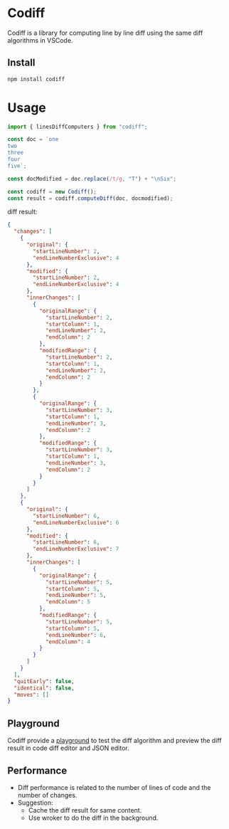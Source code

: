 # Codiff

Codiff is a library for computing line by line diff using the same diff algorithms in VSCode.

## Install

```sh
npm install codiff
```

# Usage

```typescript
import { linesDiffComputers } from "codiff";

const doc = `one
two
three
four
five`;

const docModified = doc.replace(/t/g, "T") + "\nSix";

const codiff = new Codiff();
const result = codiff.computeDiff(doc, docmodified);
```

diff result:

```json
{
  "changes": [
    {
      "original": {
        "startLineNumber": 2,
        "endLineNumberExclusive": 4
      },
      "modified": {
        "startLineNumber": 2,
        "endLineNumberExclusive": 4
      },
      "innerChanges": [
        {
          "originalRange": {
            "startLineNumber": 2,
            "startColumn": 1,
            "endLineNumber": 2,
            "endColumn": 2
          },
          "modifiedRange": {
            "startLineNumber": 2,
            "startColumn": 1,
            "endLineNumber": 2,
            "endColumn": 2
          }
        },
        {
          "originalRange": {
            "startLineNumber": 3,
            "startColumn": 1,
            "endLineNumber": 3,
            "endColumn": 2
          },
          "modifiedRange": {
            "startLineNumber": 3,
            "startColumn": 1,
            "endLineNumber": 3,
            "endColumn": 2
          }
        }
      ]
    },
    {
      "original": {
        "startLineNumber": 6,
        "endLineNumberExclusive": 6
      },
      "modified": {
        "startLineNumber": 6,
        "endLineNumberExclusive": 7
      },
      "innerChanges": [
        {
          "originalRange": {
            "startLineNumber": 5,
            "startColumn": 5,
            "endLineNumber": 5,
            "endColumn": 5
          },
          "modifiedRange": {
            "startLineNumber": 5,
            "startColumn": 5,
            "endLineNumber": 6,
            "endColumn": 4
          }
        }
      ]
    }
  ],
  "quitEarly": false,
  "identical": false,
  "moves": []
}
```

## Playground

Codiff provide a [playground](https://zhanba.github.io/codiff/) to test the diff algorithm and preview the diff result in code diff editor and JSON editor.

## Performance

- Diff performance is related to the number of lines of code and the number of changes.
- Suggestion:
  - Cache the diff result for same content.
  - Use wroker to do the diff in the background.
